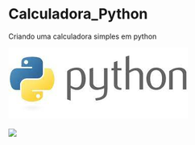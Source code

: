 # Calculadora_Python
Criando uma calculadora simples em python


<img src="https://github.com/marcospatton/learning-_Python/blob/main/logo.jpg"></a>
<br><br>
<img src="https://github.com/marcospatton/calculadora_python/blob/main/logo.jpg"></a>
<br><br>
